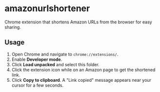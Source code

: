 # amazonurlshortener

Chrome extension that shortens Amazon URLs from the browser for easy sharing.

## Usage

1. Open Chrome and navigate to `chrome://extensions/`.
2. Enable **Developer mode**.
3. Click **Load unpacked** and select this folder.
4. Click the extension icon while on an Amazon page to get the shortened link.
5. Click **Copy to clipboard**. A "Link copied" message appears near your cursor for a few seconds.
